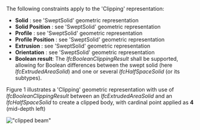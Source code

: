 The following constraints apply to the 'Clipping' representation:

* **Solid** : see 'SweptSolid' geometric representation
* **Solid Position** : see 'SweptSolid' geometric representation
* **Profile** : see 'SweptSolid' geometric representation
* **Profile Position** : see 'SweptSolid' geometric representation
* **Extrusion** : see 'SweptSolid' geometric representation
* **Orientation** : see 'SweptSolid' geometric representation
* **Boolean result**: The _IfcBooleanClippingResult_ shall be supported, allowing for Boolean differences between the swept solid (here _IfcExtrudedAreaSolid_) and one or several _IfcHalfSpaceSolid_ (or its subtypes).

Figure 1 illustrates a 'Clipping' geometric representation with use of _IfcBooleanClippingResult_ between an _IfcExtrudedAreaSolid_ and an _IfcHalfSpaceSolid_ to create a clipped body, with cardinal point applied as **4** (mid-depth left)

!["clipped beam"](../../../figures/IfcBeamStandardCase_Clipping-01.png "Figure 1 &mdash; Beam body clipping")